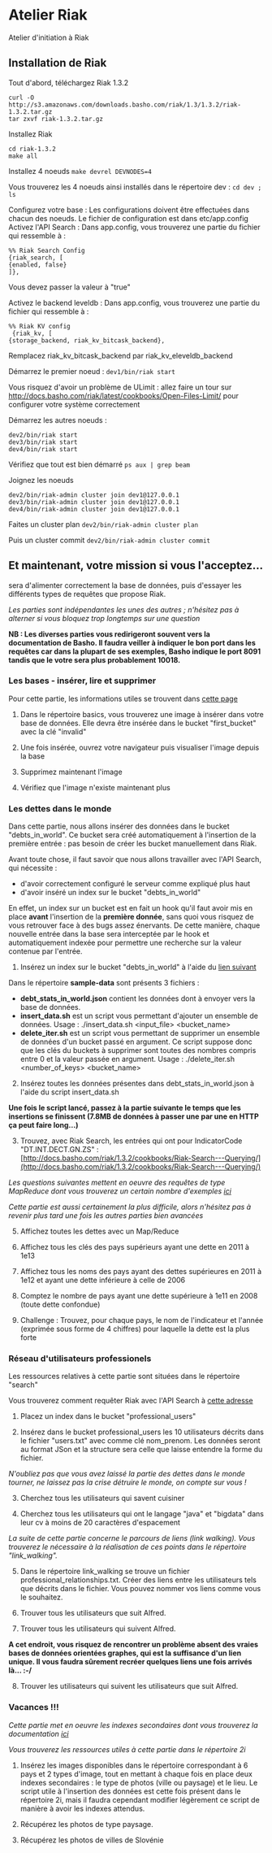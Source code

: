Atelier Riak
============

Atelier d'initiation à Riak

## Installation de Riak

Tout d'abord, téléchargez Riak 1.3.2
```
curl -O http://s3.amazonaws.com/downloads.basho.com/riak/1.3/1.3.2/riak-1.3.2.tar.gz
tar zxvf riak-1.3.2.tar.gz
```

Installez Riak
```
cd riak-1.3.2
make all
```


Installez 4 noeuds
```make devrel DEVNODES=4```

Vous trouverez les 4 noeuds ainsi installés dans le répertoire dev :
```cd dev ; ls```

Configurez votre base : Les configurations doivent être effectuées dans chacun des noeuds. Le fichier de configuration est dans etc/app.config
Activez l'API Search : Dans app.config, vous trouverez une partie du fichier qui ressemble à :
```
%% Riak Search Config
{riak_search, [
{enabled, false}
]},
```
              
Vous devez passer la valeur à "true"

Activez le backend leveldb : Dans app.config, vous trouverez une partie du fichier qui ressemble à :
```
%% Riak KV config
 {riak_kv, [
{storage_backend, riak_kv_bitcask_backend},
```

Remplacez riak_kv_bitcask_backend par riak_kv_eleveldb_backend

Démarrez le premier noeud :
```dev1/bin/riak start```

Vous risquez d'avoir un problème de ULimit : 
allez faire un tour sur http://docs.basho.com/riak/latest/cookbooks/Open-Files-Limit/ pour configurer votre système correctement

Démarrez les autres noeuds :
```
dev2/bin/riak start
dev3/bin/riak start
dev4/bin/riak start
```

Vérifiez que tout est bien démarré
```ps aux | grep beam```

Joignez les noeuds
```
dev2/bin/riak-admin cluster join dev1@127.0.0.1
dev3/bin/riak-admin cluster join dev1@127.0.0.1
dev4/bin/riak-admin cluster join dev1@127.0.0.1
```

Faites un cluster plan
```dev2/bin/riak-admin cluster plan```

Puis un cluster commit
```dev2/bin/riak-admin cluster commit```



## Et maintenant, votre mission si vous l'acceptez...

sera d'alimenter correctement la base de données, puis d'essayer les différents types de requêtes que propose Riak.

*Les parties sont indépendantes les unes des autres ; n'hésitez pas à alterner si vous bloquez trop longtemps sur une question*

**NB : Les diverses parties vous redirigeront souvent vers la documentation de Basho. Il faudra veiller à indiquer le bon port dans les requêtes car dans la plupart de ses exemples, Basho indique le port 8091 tandis que le votre sera plus probablement 10018.**

### Les bases - insérer, lire et supprimer

Pour cette partie, les informations utiles se trouvent dans [cette page](http://docs.basho.com/riak/1.3.2/tutorials/querying/Basic-Operations/)

1. Dans le répertoire basics, vous trouverez une image à insérer dans votre base de données. Elle devra être insérée dans le bucket "first_bucket" avec la clé "invalid"

2. Une fois insérée, ouvrez votre navigateur puis visualiser l'image depuis la base

3. Supprimez maintenant l'image

4. Vérifiez que l'image n'existe maintenant plus

### Les dettes dans le monde

Dans cette partie, nous allons insérer des données dans le bucket "debts_in_world". Ce bucket sera créé automatiquement à l'insertion de la première entrée : pas besoin de créer les bucket manuellement dans Riak.

Avant toute chose, il faut savoir que nous allons travailler avec l'API Search, qui nécessite :
- d'avoir correctement configuré le serveur comme expliqué plus haut
- d'avoir inséré un index sur le bucket "debts_in_world"

En effet, un index sur un bucket est en fait un hook qu'il faut avoir mis en place **avant** l'insertion de la **première donnée**, sans quoi vous risquez de vous retrouver face à des bugs assez énervants.
De cette manière, chaque nouvelle entrée dans la base sera interceptée par le hook et automatiquement indexée pour permettre une recherche sur la valeur contenue par l'entrée.

1. Insérez un index sur le bucket "debts_in_world" à l'aide du [lien suivant](http://docs.basho.com/riak/1.3.2/cookbooks/Riak-Search---Indexing-and-Querying-Riak-KV-Data/)

Dans le répertoire **sample-data** sont présents 3 fichiers : 
- **debt_stats_in_world.json** contient les données dont à envoyer vers la base de données.
- **insert_data.sh** est un script vous permettant d'ajouter un ensemble de données. Usage : ./insert_data.sh <input_file> <bucket_name>
- **delete_iter.sh** est un script vous permettant de supprimer un ensemble de données d'un bucket passé en argument. Ce script suppose donc que les clés du buckets à supprimer sont toutes des nombres compris entre 0 et la valeur passée en argument. Usage : ./delete_iter.sh <number_of_keys> <bucket_name>

2. Insérez toutes les données présentes dans debt_stats_in_world.json à l'aide du script insert_data.sh

**Une fois le script lancé, passez à la partie suivante le temps que les insertions se finissent (7.8MB de données à passer une par une en HTTP ça peut faire long...)**

3. Trouvez, avec Riak Search, les entrées qui ont pour IndicatorCode "DT.INT.DECT.GN.ZS" : [http://docs.basho.com/riak/1.3.2/cookbooks/Riak-Search---Querying/](http://docs.basho.com/riak/1.3.2/cookbooks/Riak-Search---Querying/)

*Les questions suivantes mettent en oeuvre des requêtes de type MapReduce dont vous trouverez un certain nombre d'exemples [ici](http://docs.basho.com/riak/1.3.2/tutorials/fast-track/Loading-Data-and-Running-MapReduce-Queries/)*

*Cette partie est aussi certainement la plus difficile, alors n'hésitez pas à revenir plus tard une fois les autres parties bien avancées*

5. Affichez toutes les dettes avec un Map/Reduce

6. Affichez tous les clés des pays supérieurs ayant une dette en 2011 à 1e13

7. Affichez tous les noms des pays ayant des dettes supérieures en 2011 à 1e12 et ayant une dette inférieure à celle de 2006

8. Comptez le nombre de pays ayant une dette supérieure à 1e11 en 2008 (toute dette confondue)

10. Challenge : Trouvez, pour chaque pays, le nom de l'indicateur et l'année (exprimée sous forme de 4 chiffres) pour laquelle la dette est la plus forte

### Réseau d'utilisateurs professionels

Les ressources relatives à cette partie sont situées dans le répertoire "search"

Vous trouverez comment requêter Riak avec l'API Search à [cette adresse](http://docs.basho.com/riak/1.3.2/cookbooks/Riak-Search---Querying/)


1. Placez un index dans le bucket "professional_users"

2. Insérez dans le bucket professional_users les 10 utilisateurs décrits dans le fichier "users.txt" avec comme clé nom_prenom. Les données seront au format JSon et la structure sera celle que laisse entendre la forme du fichier.

*N'oubliez pas que vous avez laissé la partie des dettes dans le monde tourner, ne laissez pas la crise détruire le monde, on compte sur vous !*

3. Cherchez tous les utilisateurs qui savent cuisiner

4. Cherchez tous les utilisateurs qui ont le langage "java" et "bigdata" dans leur cv à moins de 20 caractères d'espacement

*La suite de cette partie concerne le parcours de liens (link walking). Vous trouverez le nécessaire à la réalisation de ces points dans le répertoire "link_walking".*

5. Dans le répertoire link_walking se trouve un fichier professional_relationships.txt. Créer des liens entre les utilisateurs tels que décrits dans le fichier. Vous pouvez nommer vos liens comme vous le souhaitez.

6. Trouver tous les utilisateurs que suit Alfred.

7. Trouver tous les utilisateurs qui suivent Alfred.

**A cet endroit, vous risquez de rencontrer un problème absent des vraies bases de données orientées graphes, qui est la suffisance d'un lien unique. Il vous faudra sûrement recréer quelques liens une fois arrivés là... :-/**

8. Trouver les utilisateurs qui suivent les utilisateurs que suit Alfred.


### Vacances !!!

*Cette partie met en oeuvre les indexes secondaires dont vous trouverez la documentation [ici](http://docs.basho.com/riak/1.3.2/tutorials/Secondary-Indexes---Examples/)*

*Vous trouverez les ressources utiles à cette partie dans le répertoire 2i*

1. Insérez les images disponibles dans le répertoire correspondant à 6 pays et 2 types d'image, tout en mettant à chaque fois en place deux indexes secondaires : le type de photos (ville ou paysage) et le lieu. Le script utile à l'insertion des données est cette fois présent dans le répertoire 2i, mais il faudra cependant modifier légèrement ce script de manière à avoir les indexes attendus.

2. Récupérez les photos de type paysage.

3. Récupérez les photos de villes de Slovénie